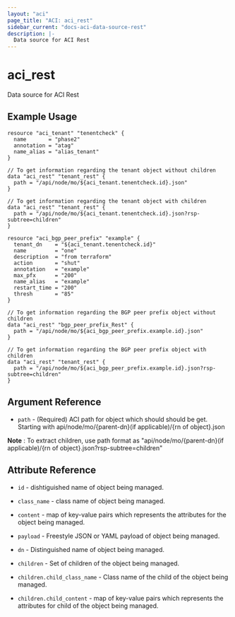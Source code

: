 ```yaml
---
layout: "aci"
page_title: "ACI: aci_rest"
sidebar_current: "docs-aci-data-source-rest"
description: |-
  Data source for ACI Rest
---
```


# aci_rest #
Data source for ACI Rest

## Example Usage ##

```hcl
resource "aci_tenant" "tenentcheck" {
  name       = "phase2"
  annotation = "atag"
  name_alias = "alias_tenant"
}

// To get information regarding the tenant object without children
data "aci_rest" "tenant_rest" {
  path = "/api/node/mo/${aci_tenant.tenentcheck.id}.json"
}

// To get information regarding the tenant object with children
data "aci_rest" "tenant_rest" {
  path = "/api/node/mo/${aci_tenant.tenentcheck.id}.json?rsp-subtree=children"
}

resource "aci_bgp_peer_prefix" "example" {
  tenant_dn    = "${aci_tenant.tenentcheck.id}"
  name         = "one"
  description  = "from terraform"
  action       = "shut"
  annotation   = "example"
  max_pfx      = "200"
  name_alias   = "example"
  restart_time = "200"
  thresh       = "85"
}

// To get information regarding the BGP peer prefix object without children
data "aci_rest" "bgp_peer_prefix_Rest" {
  path = "/api/node/mo/${aci_bgp_peer_prefix.example.id}.json"
}

// To get information regarding the BGP peer prefix object with children
data "aci_rest" "tenant_rest" {
  path = "/api/node/mo/${aci_bgp_peer_prefix.example.id}.json?rsp-subtree=children"
}
```

## Argument Reference ##

* `path` - (Required) ACI path for object which should should be get. Starting with api/node/mo/{parent-dn}(if applicable)/{rn of object}.json

<strong>Note</strong> : To extract children, use path format as "api/node/mo/{parent-dn}(if applicable)/{rn of object}.json?rsp-subtree=children"


## Attribute Reference

* `id` - dishtiguished name of object being managed.
* `class_name` - class name of object being managed.
* `content` - map of key-value pairs which represents the attributes for the object being managed.
* `payload` - Freestyle JSON or YAML payload of object being managed.
* `dn` - Distinguished name of object being managed.

* `children` - Set of children of the object being managed.
* `children.child_class_name` - Class name of the child of the object being managed.
* `children.child_content` - map of key-value pairs which represents the attributes for child of the object being managed.
